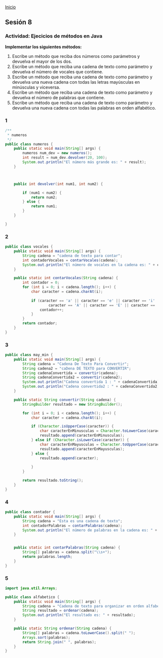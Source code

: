<!-- No borrar o modificar -->
[Inicio](./index.md)

## Sesión 8 

### Actividad: Ejecicios de métodos en Java

**Implementar los siguientes métodos:**

1. Escribe un método que reciba dos números como parámetros y devuelva el mayor de los dos.
2. Escribe un método que reciba una cadena de texto como parámetro y devuelva el número de vocales que contiene.
3. Escribe un método que reciba una cadena de texto como parámetro y devuelva una nueva cadena con todas las letras mayúsculas en minúsculas y viceversa.
4. Escribe un método que reciba una cadena de texto como parámetro y devuelva el número de palabras que contiene.
5. Escribe un método que reciba una cadena de texto como parámetro y devuelva una nueva cadena con todas las palabras en orden alfabético.

### 1

```java
/**
 * numeros
 */
public class numeros {
    public static void main(String[] args) {
        numeros num_dev = new numeros();
        int result = num_dev.devolver(20, 100);
        System.out.println("El número más grande es: " + result);
    }



    public int devolver(int num1, int num2) {

        if (num1 < num2) {
            return num2;
        } else {
            return num1;
        }
    }

}
```

### 2

```java
public class vocales {
    public static void main(String[] args) {
        String cadena = "cadena de texto para contar";
        int contadorVocales = contarVocales(cadena);
        System.out.println("El número de vocales en la cadena es: " + contadorVocales);
    }

    public static int contarVocales(String cadena) {
        int contador = 0;
        for (int i = 0; i < cadena.length(); i++) {
            char caracter = cadena.charAt(i);
            
            if (caracter == 'a' || caracter == 'e' || caracter == 'i' || caracter == 'o' || caracter == 'u' ||
                    caracter == 'A' || caracter == 'E' || caracter == 'I' || caracter == 'O' || caracter == 'U') {
                contador++;
            }
        }
        return contador;
    }
}

```

### 3

```java
public class may_min {
    public static void main(String[] args) {
        String cadena = "Cadena De Texto Para Convertir";
        String cadena2 = "caDena DE TEXTO para CONVERTIR";
        String cadenaConvertida = convertir(cadena);
        String cadenaConvertida2 = convertir(cadena2);
        System.out.println("Cadena convertida 1 : " + cadenaConvertida);
        System.out.println("Cadena convertida2 : " + cadenaConvertida2);
    }

    public static String convertir(String cadena) {
        StringBuilder resultado = new StringBuilder();

        for (int i = 0; i < cadena.length(); i++) {
            char caracter = cadena.charAt(i);

            if (Character.isUpperCase(caracter)) {
                char caracterEnMinusculas = Character.toLowerCase(caracter); 
                resultado.append(caracterEnMinusculas);
            } else if (Character.isLowerCase(caracter)) {
                char caracterEnMayusculas = Character.toUpperCase(caracter); 
                resultado.append(caracterEnMayusculas);
            } else {
                resultado.append(caracter);
        
            }
        }

        return resultado.toString();
    }
}

```

### 4

```java
public class contador {
    public static void main(String[] args) {
        String cadena = "Esta es una cadena de texto";
        int contadorPalabras = contarPalabras(cadena);
        System.out.println("El número de palabras en la cadena es: " + contadorPalabras);
    }


    public static int contarPalabras(String cadena) {
        String[] palabras = cadena.split("\\s+");
        return palabras.length;
    }
}
```

### 5

```java
import java.util.Arrays;

public class alfabetico {
    public static void main(String[] args) {
        String cadena = "Cadena de texto para organizar en orden alfabético";
        String resultado = ordenar(cadena);
        System.out.println("El resultado es: " + resultado);
    }

    public static String ordenar(String cadena) {
        String[] palabras = cadena.toLowerCase().split(" "); 
        Arrays.sort(palabras); 
        return String.join(" ", palabras); 
    }
}

```





